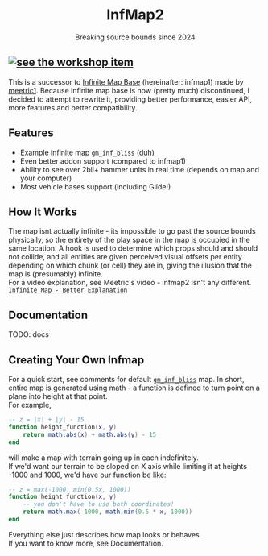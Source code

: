 <div align="center"><h1>InfMap2</h1><p>Breaking source bounds since 2024</p></div>

[![see the workshop item](https://img.shields.io/badge/see%20on-steam%20workshop-0077ff?style=for-the-badge&logo=steam&logoColor=%230077ff)](https://steamcommunity.com/sharedfiles/itemedittext/?id=3423422716)
---

This is a successor to [Infinite Map Base](https://github.com/meetric1/gmod-infinite-map) (hereinafter: infmap1) made by [meetric1](https://github.com/meetric1).
Because infinite map base is now (pretty much) discontinued, I decided to attempt to rewrite it, providing better performance, easier API, more features and better compatibility.

Features
---
- Example infinite map `gm_inf_bliss` (duh)
- Even better addon support (compared to infmap1)
- Ability to see over 2bil+ hammer units in real time (depends on map and your computer)
- Most vehicle bases support (including Glide!)

How It Works
---
The map isnt actually infinite - its impossible to go past the source bounds physically, so the entirety of the play space in the map is occupied in the same location.
A hook is used to determine which props should and should not collide, and all entities are given perceived visual offsets per entity depending on which chunk (or cell) they are in, giving the illusion that the map is (presumably) infinite. \
For a video explanation, see Meetric's video - infmap2 isn't any different. [`Infinite Map - Better Explanation`](https://www.youtube.com/watch?v=NPsxeRELlNY)

Documentation
---
TODO: docs

Creating Your Own Infmap
---
For a quick start, see comments for default [`gm_inf_bliss`](https://github.com/Def-Try/infmap2/blob/main/lua/infmap2/gm_inf_bliss) map.
In short, entire map is generated using math - a function is defined to turn point on a plane into height at that point. \
For example,
```lua
-- z = |x| + |y| - 15
function height_function(x, y)
    return math.abs(x) + math.abs(y) - 15
end
```
will make a map with terrain going up in each indefinitely. \
If we'd want our terrain to be sloped on X axis while limiting it at heights -1000 and 1000, we'd have our function be like:
```lua
-- z = max(-1000, min(0.5x, 1000))
function height_function(x, y)
    -- you don't have to use both coordinates!
    return math.max(-1000, math.min(0.5 * x, 1000))
end
```
Everything else just describes how map looks or behaves. \
If you want to know more, see Documentation.
